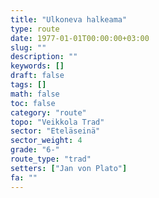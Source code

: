 ```yaml
---
title: "Ulkoneva halkeama"
type: route
date: 1977-01-01T00:00:00+03:00
slug: ""
description: ""
keywords: []
draft: false
tags: []
math: false
toc: false
category: "route"
topo: "Veikkola Trad"
sector: "Eteläseinä"
sector_weight: 4
grade: "6-"
route_type: "trad"
setters: ["Jan von Plato"]
fa: ""
---
```



